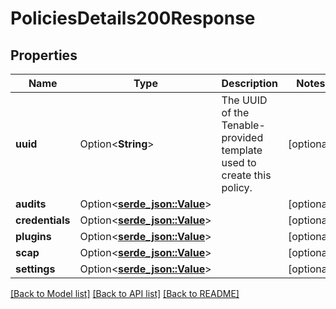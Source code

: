 # PoliciesDetails200Response

## Properties

Name | Type | Description | Notes
------------ | ------------- | ------------- | -------------
**uuid** | Option<**String**> | The UUID of the Tenable-provided template used to create this policy. | [optional]
**audits** | Option<[**serde_json::Value**](.md)> |  | [optional]
**credentials** | Option<[**serde_json::Value**](.md)> |  | [optional]
**plugins** | Option<[**serde_json::Value**](.md)> |  | [optional]
**scap** | Option<[**serde_json::Value**](.md)> |  | [optional]
**settings** | Option<[**serde_json::Value**](.md)> |  | [optional]

[[Back to Model list]](../README.md#documentation-for-models) [[Back to API list]](../README.md#documentation-for-api-endpoints) [[Back to README]](../README.md)


